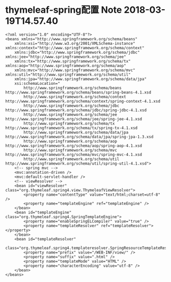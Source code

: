 thymeleaf-spring配置 Note 2018-03-19T14.57.40
========================
	<?xml version="1.0" encoding="UTF-8"?>
	<beans xmlns="http://www.springframework.org/schema/beans"
		xmlns:xsi="http://www.w3.org/2001/XMLSchema-instance" xmlns:context="http://www.springframework.org/schema/context"
		xmlns:jdbc="http://www.springframework.org/schema/jdbc" xmlns:jee="http://www.springframework.org/schema/jee"
		xmlns:tx="http://www.springframework.org/schema/tx" xmlns:aop="http://www.springframework.org/schema/aop"
		xmlns:mvc="http://www.springframework.org/schema/mvc" xmlns:util="http://www.springframework.org/schema/util"
		xmlns:jpa="http://www.springframework.org/schema/data/jpa"
		xsi:schemaLocation="
			http://www.springframework.org/schema/beans http://www.springframework.org/schema/beans/spring-beans-4.1.xsd
			http://www.springframework.org/schema/context http://www.springframework.org/schema/context/spring-context-4.1.xsd
			http://www.springframework.org/schema/jdbc http://www.springframework.org/schema/jdbc/spring-jdbc-4.1.xsd
			http://www.springframework.org/schema/jee http://www.springframework.org/schema/jee/spring-jee-4.1.xsd
			http://www.springframework.org/schema/tx http://www.springframework.org/schema/tx/spring-tx-4.1.xsd
			http://www.springframework.org/schema/data/jpa http://www.springframework.org/schema/data/jpa/spring-jpa-1.3.xsd
			http://www.springframework.org/schema/aop http://www.springframework.org/schema/aop/spring-aop-4.1.xsd
			http://www.springframework.org/schema/mvc http://www.springframework.org/schema/mvc/spring-mvc-4.1.xsd
			http://www.springframework.org/schema/util http://www.springframework.org/schema/util/spring-util-4.1.xsd">
		<!-- spring mvc -->
		<mvc:annotation-driven />
		<mvc:default-servlet-handler />
		<!-- viewResolver -->
		<bean id="viewResolver" class="org.thymeleaf.spring4.view.ThymeleafViewResolver">
			<property name="contentType" value="text/html;charset=utf-8" />
			<property name="templateEngine" ref="templateEngine" />
		</bean>
		<bean id="templateEngine" class="org.thymeleaf.spring4.SpringTemplateEngine">
			<property name="enableSpringELCompiler" value="true" />
			<property name="templateResolver" ref="templateResolver"></property>
		</bean>
		<bean id="templateResolver"
			class="org.thymeleaf.spring4.templateresolver.SpringResourceTemplateResolver">
			<property name="prefix" value="/WEB-INF/view/" />
			<property name="suffix" value=".html" />
			<property name="templateMode" value="HTML" />
			<property name="characterEncoding" value="utf-8" />
		</bean>
	</beans>

